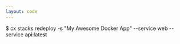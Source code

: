 ```yaml
---
layout: code
---
```


$ cx stacks redeploy -s "My Awesome Docker App" --service web --service api:latest
